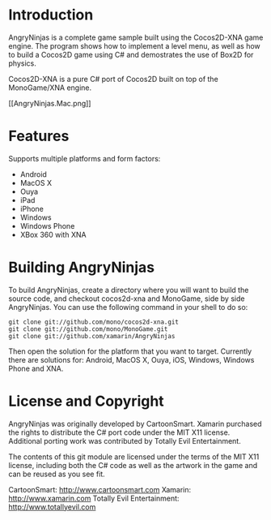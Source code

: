 Introduction
============

AngryNinjas is a complete game sample built using the Cocos2D-XNA game
engine.  The program shows how to implement a level menu, as well as
how to build a Cocos2D game using C# and demostrates the use of Box2D
for physics.

Cocos2D-XNA is a pure C# port of Cocos2D built on top of the
MonoGame/XNA engine.

[[AngryNinjas.Mac.png]]


Features
========

Supports multiple platforms and form factors:

* Android
* MacOS X
* Ouya
* iPad 
* iPhone 
* Windows
* Windows Phone
* XBox 360 with XNA

Building AngryNinjas
====================

To build AngryNinjas, create a directory where you will want to build
the source code, and checkout cocos2d-xna and MonoGame, side by side
AngryNinjas.  You can use the following command in your shell to do
so:


	git clone git://github.com/mono/cocos2d-xna.git 
	git clone git://github.com/mono/MonoGame.git 
	git clone git://github.com/xamarin/AngryNinjas 

Then open the solution for the platform that you want to target.
Currently there are solutions for: Android, MacOS X, Ouya, iOS,
Windows, Windows Phone and XNA.

License and Copyright
=====================

AngryNinjas was originally developed by CartoonSmart.  Xamarin
purchased the rights to distribute the C# port code under the MIT X11
license.  Additional porting work was contributed by Totally Evil
Entertainment.

The contents of this git module are licensed under the terms of the
MIT X11 license, including both the C# code as well as the artwork in
the game and can be reused as you see fit.

CartoonSmart: http://www.cartoonsmart.com
Xamarin: http://www.xamarin.com
Totally Evil Entertainment: http://www.totallyevil.com
